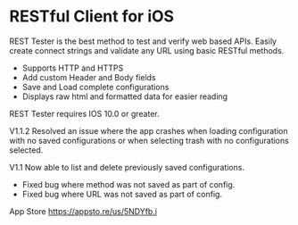 # RESTful Client for iOS
REST Tester is the best method to test and verify web based APIs.  Easily create connect strings and validate any URL using basic RESTful methods.

* Supports HTTP and HTTPS
* Add custom Header and Body fields
* Save and Load complete configurations
* Displays raw html and formatted data for easier reading

REST Tester requires IOS 10.0 or greater.

V1.1.2
Resolved an issue where the app crashes when loading configuration with no saved configurations or when selecting trash with no configurations selected.

V1.1
Now able to list and delete previously saved configurations.
* Fixed bug where method was not saved as part of config.
* Fixed bug where URL was not saved as part of config.

App Store
https://appsto.re/us/5NDYfb.i
